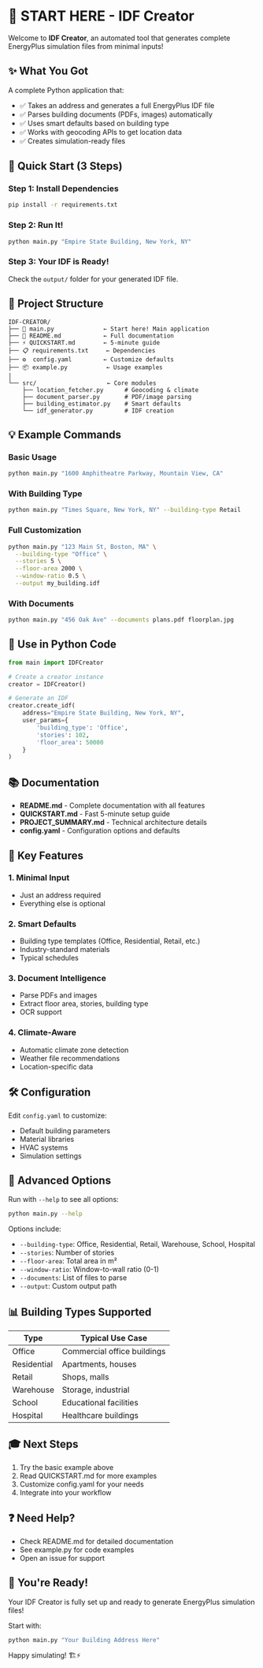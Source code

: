 # 🚀 START HERE - IDF Creator

Welcome to **IDF Creator**, an automated tool that generates complete EnergyPlus simulation files from minimal inputs!

## ✨ What You Got

A complete Python application that:
- ✅ Takes an address and generates a full EnergyPlus IDF file
- ✅ Parses building documents (PDFs, images) automatically
- ✅ Uses smart defaults based on building type
- ✅ Works with geocoding APIs to get location data
- ✅ Creates simulation-ready files

## 🏃 Quick Start (3 Steps)

### Step 1: Install Dependencies
```bash
pip install -r requirements.txt
```

### Step 2: Run It!
```bash
python main.py "Empire State Building, New York, NY"
```

### Step 3: Your IDF is Ready!
Check the `output/` folder for your generated IDF file.

## 📁 Project Structure

```
IDF-CREATOR/
├── 🎯 main.py              ← Start here! Main application
├── 📖 README.md            ← Full documentation
├── ⚡ QUICKSTART.md        ← 5-minute guide
├── 📋 requirements.txt     ← Dependencies
├── ⚙️  config.yaml         ← Customize defaults
├── 📦 example.py           ← Usage examples
│
└── src/                    ← Core modules
    ├── location_fetcher.py      # Geocoding & climate
    ├── document_parser.py       # PDF/image parsing
    ├── building_estimator.py    # Smart defaults
    └── idf_generator.py         # IDF creation
```

## 💡 Example Commands

### Basic Usage
```bash
python main.py "1600 Amphitheatre Parkway, Mountain View, CA"
```

### With Building Type
```bash
python main.py "Times Square, New York, NY" --building-type Retail
```

### Full Customization
```bash
python main.py "123 Main St, Boston, MA" \
  --building-type "Office" \
  --stories 5 \
  --floor-area 2000 \
  --window-ratio 0.5 \
  --output my_building.idf
```

### With Documents
```bash
python main.py "456 Oak Ave" --documents plans.pdf floorplan.jpg
```

## 🎨 Use in Python Code

```python
from main import IDFCreator

# Create a creator instance
creator = IDFCreator()

# Generate an IDF
creator.create_idf(
    address="Empire State Building, New York, NY",
    user_params={
        'building_type': 'Office',
        'stories': 102,
        'floor_area': 50000
    }
)
```

## 📚 Documentation

- **README.md** - Complete documentation with all features
- **QUICKSTART.md** - Fast 5-minute setup guide
- **PROJECT_SUMMARY.md** - Technical architecture details
- **config.yaml** - Configuration options and defaults

## 🎯 Key Features

### 1. **Minimal Input**
   - Just an address required
   - Everything else is optional

### 2. **Smart Defaults**
   - Building type templates (Office, Residential, Retail, etc.)
   - Industry-standard materials
   - Typical schedules

### 3. **Document Intelligence**
   - Parse PDFs and images
   - Extract floor area, stories, building type
   - OCR support

### 4. **Climate-Aware**
   - Automatic climate zone detection
   - Weather file recommendations
   - Location-specific data

## 🛠️ Configuration

Edit `config.yaml` to customize:
- Default building parameters
- Material libraries
- HVAC systems
- Simulation settings

## 🔧 Advanced Options

Run with `--help` to see all options:
```bash
python main.py --help
```

Options include:
- `--building-type`: Office, Residential, Retail, Warehouse, School, Hospital
- `--stories`: Number of stories
- `--floor-area`: Total area in m²
- `--window-ratio`: Window-to-wall ratio (0-1)
- `--documents`: List of files to parse
- `--output`: Custom output path

## 📊 Building Types Supported

| Type        | Typical Use Case              |
|-------------|-------------------------------|
| Office      | Commercial office buildings   |
| Residential | Apartments, houses           |
| Retail      | Shops, malls                 |
| Warehouse   | Storage, industrial          |
| School      | Educational facilities       |
| Hospital    | Healthcare buildings         |

## 🎓 Next Steps

1. Try the basic example above
2. Read QUICKSTART.md for more examples
3. Customize config.yaml for your needs
4. Integrate into your workflow

## ❓ Need Help?

- Check README.md for detailed documentation
- See example.py for code examples
- Open an issue for support

## 🎉 You're Ready!

Your IDF Creator is fully set up and ready to generate EnergyPlus simulation files!

Start with:
```bash
python main.py "Your Building Address Here"
```

Happy simulating! 🏗️⚡








